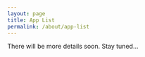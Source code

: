 ```yaml
---
layout: page
title: App List
permalink: /about/app-list
---
```


There will be more details soon. Stay tuned…
